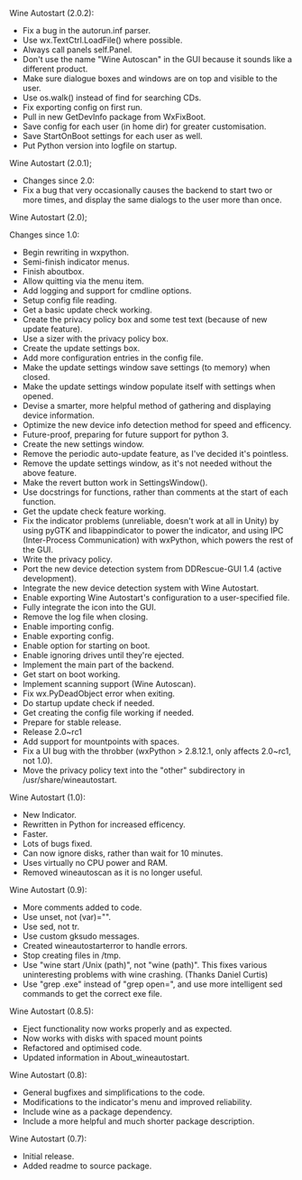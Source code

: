 Wine Autostart (2.0.2):

  * Fix a bug in the autorun.inf parser.
  * Use wx.TextCtrl.LoadFile() where possible.
  * Always call panels self.Panel.
  * Don't use the name "Wine Autoscan" in the GUI because it sounds like a different product.
  * Make sure dialogue boxes and windows are on top and visible to the user.
  * Use os.walk() instead of find for searching CDs.
  * Fix exporting config on first run.
  * Pull in new GetDevInfo package from WxFixBoot.
  * Save config for each user (in home dir) for greater customisation.
  * Save StartOnBoot settings for each user as well.
  * Put Python version into logfile on startup.

Wine Autostart (2.0.1);

  * Changes since 2.0:
  * Fix a bug that very occasionally causes the backend to start two or more times,
    and display the same dialogs to the user more than once.

Wine Autostart (2.0);

Changes since 1.0:

  * Begin rewriting in wxpython.
  * Semi-finish indicator menus.
  * Finish aboutbox.
  * Allow quitting via the menu item.
  * Add logging and support for cmdline options.
  * Setup config file reading.
  * Get a basic update check working.
  * Create the privacy policy box and some test text (because of new update feature).
  * Use a sizer with the privacy policy box.
  * Create the update settings box.
  * Add more configuration entries in the config file.
  * Make the update settings window save settings (to memory) when closed.
  * Make the update settings window populate itself with settings when opened.
  * Devise a smarter, more helpful method of gathering and displaying device information.
  * Optimize the new device info detection method for speed and efficency.
  * Future-proof, preparing for future support for python 3.
  * Create the new settings window.
  * Remove the periodic auto-update feature, as I've decided it's pointless.
  * Remove the update settings window, as it's not needed without the above feature.
  * Make the revert button work in SettingsWindow().
  * Use docstrings for functions, rather than comments at the start of each function.
  * Get the update check feature working.
  * Fix the indicator problems (unreliable, doesn't work at all in Unity) by using pyGTK and libappindicator to power the indicator, and using IPC (Inter-Process Communication) with wxPython, which powers the rest of the GUI.
  * Write the privacy policy.
  * Port the new device detection system from DDRescue-GUI 1.4 (active development).
  * Integrate the new device detection system with Wine Autostart.
  * Enable exporting Wine Autostart's configuration to a user-specified file.
  * Fully integrate the icon into the GUI.
  * Remove the log file when closing.
  * Enable importing config.
  * Enable exporting config.
  * Enable option for starting on boot.
  * Enable ignoring drives until they're ejected.
  * Implement the main part of the backend.
  * Get start on boot working.
  * Implement scanning support (Wine Autoscan).
  * Fix wx.PyDeadObject error when exiting.
  * Do startup update check if needed.
  * Get creating the config file working if needed.
  * Prepare for stable release.
  * Release 2.0~rc1
  * Add support for mountpoints with spaces.
  * Fix a UI bug with the throbber (wxPython > 2.8.12.1, only affects 2.0~rc1, not 1.0).
  * Move the privacy policy text into the "other" subdirectory in /usr/share/wineautostart.

Wine Autostart (1.0):

  * New Indicator.
  * Rewritten in Python for increased efficency.
  * Faster.
  * Lots of bugs fixed.
  * Can now ignore disks, rather than wait for 10 minutes.
  * Uses virtually no CPU power and RAM.
  * Removed wineautoscan as it is no longer useful.

Wine Autostart (0.9):

  * More comments added to code.
  * Use unset, not (var)="".
  * Use sed, not tr.
  * Use custom gksudo messages.
  * Created wineautostarterror to handle errors.
  * Stop creating files in /tmp.
  * Use "wine start /Unix (path)", not "wine (path)". This fixes various uninteresting problems with wine crashing. (Thanks Daniel Curtis)
  * Use "grep .exe" instead of "grep open=", and use more intelligent sed commands to get the correct exe file.

Wine Autostart (0.8.5):

  * Eject functionality now works properly and as expected.
  * Now works with disks with spaced mount points
  * Refactored and optimised code.
  * Updated information in About_wineautostart.

Wine Autostart (0.8):

  * General bugfixes and simplifications to the code.
  * Modifications to the indicator's menu and improved reliability.
  * Include wine as a package dependency.
  * Include a more helpful and much shorter package description.

Wine Autostart (0.7):

  * Initial release.
  * Added readme to source package.
